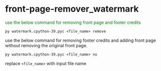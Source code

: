 # front-page-remover_watermark

<p style="color:green">use the below command for removing front page and footer credits</p>

<code>py watermark.cpython-39.pyc <file_name> remove</code>

use the below command for removing footer credits and adding front page without removing the original front page.

<code>py watermark.cpython-39.pyc <file_name> no</code>


replace <code><file_name></code> with input file name
